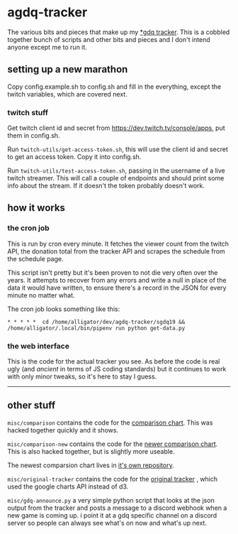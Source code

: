 # agdq-tracker
The various bits and pieces that make up my [*gdq tracker](https://irc.alligatr.co.uk/sgdq19/).
This is a cobbled together bunch of scripts and other bits and pieces and I
don't intend anyone except me to run it.

## setting up a new marathon
Copy config.example.sh to config.sh and fill in the everything, except the
twitch variables, which are covered next.

### twitch stuff
Get twitch client id and secret from https://dev.twitch.tv/console/apps, put
them in config.sh.

Run `twitch-utils/get-access-token.sh`, this will use the client id and secret
to get an access token. Copy it into config.sh.

Run `twitch-utils/test-access-token.sh`, passing in the username of a live
twitch streamer. This will call a couple of endpoints and should print some
info about the stream. If it doesn't the token probably doesn't work.

## how it works

### the cron job
This is run by cron every minute. It fetches the viewer count from the twitch
API, the donation total from the tracker API and scrapes the schedule from the
schedule page.

This script isn't pretty but it's been proven to not die very often over the
years. It attempts to recover from any errors and write a null in place of the
data it would have written, to ensure there's a record in the JSON for every
minute no matter what.

The cron job looks something like this:

    * * * * *  cd /home/alligator/dev/agdq-tracker/sgdq19 && /home/alligator/.local/bin/pipenv run python get-data.py

### the web interface
This is the code for the actual tracker you see. As before the code is real
ugly (and *ancient* in terms of JS coding standards) but it continues to work
with only minor tweaks, so it's here to stay I guess.

----

## other stuff

`misc/comparison` contains the code for the [comparison chart](https://irc.alligatr.co.uk/agdq-comparison/).
This was hacked together quickly and it shows.

`misc/comparison-new` contains the code for the [newer comparison chart](https://irc.alligatr.co.uk/agdq-comparison-new/).
This is also hacked together, but is slightly more useable.

The newest comparsion chart lives in [it's own repository](https://github.com/Alligator/agdq-comparison-uplot).

`misc/original-tracker` contains the code for the [original tracker](https://irc.alligatr.co.uk/sgdq)
, which used the google charts API instead of d3.

`misc/gdq-announce.py` a very simple python script that looks at the json
output from the tracker and posts a message to a discord webhook when a new
game is coming up. i point it at a gdq specific channel on a discord server so
people can always see what's on now and what's up next.
